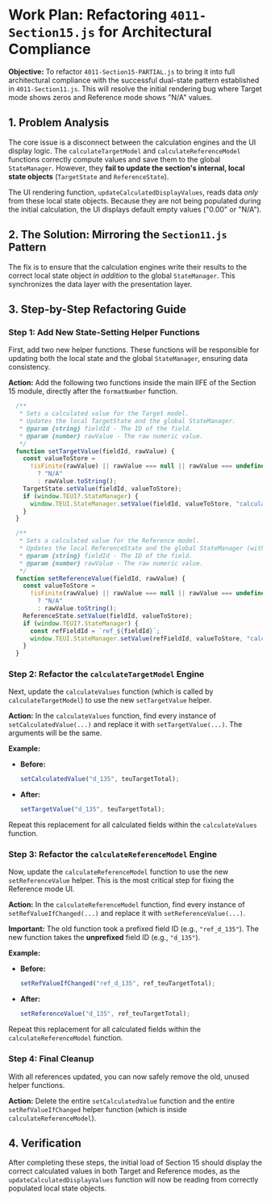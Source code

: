 # Work Plan: Refactoring `4011-Section15.js` for Architectural Compliance

**Objective:** To refactor `4011-Section15-PARTIAL.js` to bring it into full architectural compliance with the successful dual-state pattern established in `4011-Section11.js`. This will resolve the initial rendering bug where Target mode shows zeros and Reference mode shows "N/A" values.

## 1. Problem Analysis

The core issue is a disconnect between the calculation engines and the UI display logic. The `calculateTargetModel` and `calculateReferenceModel` functions correctly compute values and save them to the global `StateManager`. However, they **fail to update the section's internal, local state objects** (`TargetState` and `ReferenceState`).

The UI rendering function, `updateCalculatedDisplayValues`, reads data *only* from these local state objects. Because they are not being populated during the initial calculation, the UI displays default empty values ("0.00" or "N/A").

## 2. The Solution: Mirroring the `Section11.js` Pattern

The fix is to ensure that the calculation engines write their results to the correct local state object *in addition* to the global `StateManager`. This synchronizes the data layer with the presentation layer.

## 3. Step-by-Step Refactoring Guide

### Step 1: Add New State-Setting Helper Functions

First, add two new helper functions. These functions will be responsible for updating both the local state and the global `StateManager`, ensuring data consistency.

**Action:** Add the following two functions inside the main IIFE of the Section 15 module, directly after the `formatNumber` function.

```javascript
  /**
   * Sets a calculated value for the Target model.
   * Updates the local TargetState and the global StateManager.
   * @param {string} fieldId - The ID of the field.
   * @param {number} rawValue - The raw numeric value.
   */
  function setTargetValue(fieldId, rawValue) {
    const valueToStore =
      !isFinite(rawValue) || rawValue === null || rawValue === undefined
        ? "N/A"
        : rawValue.toString();
    TargetState.setValue(fieldId, valueToStore);
    if (window.TEUI?.StateManager) {
      window.TEUI.StateManager.setValue(fieldId, valueToStore, "calculated");
    }
  }

  /**
   * Sets a calculated value for the Reference model.
   * Updates the local ReferenceState and the global StateManager (with ref_ prefix).
   * @param {string} fieldId - The ID of the field.
   * @param {number} rawValue - The raw numeric value.
   */
  function setReferenceValue(fieldId, rawValue) {
    const valueToStore =
      !isFinite(rawValue) || rawValue === null || rawValue === undefined
        ? "N/A"
        : rawValue.toString();
    ReferenceState.setValue(fieldId, valueToStore);
    if (window.TEUI?.StateManager) {
      const refFieldId = `ref_${fieldId}`;
      window.TEUI.StateManager.setValue(refFieldId, valueToStore, "calculated");
    }
  }
```

### Step 2: Refactor the `calculateTargetModel` Engine

Next, update the `calculateValues` function (which is called by `calculateTargetModel`) to use the new `setTargetValue` helper.

**Action:** In the `calculateValues` function, find every instance of `setCalculatedValue(...)` and replace it with `setTargetValue(...)`. The arguments will be the same.

**Example:**

*   **Before:**
    ```javascript
    setCalculatedValue("d_135", teuTargetTotal);
    ```
*   **After:**
    ```javascript
    setTargetValue("d_135", teuTargetTotal);
    ```

Repeat this replacement for all calculated fields within the `calculateValues` function.

### Step 3: Refactor the `calculateReferenceModel` Engine

Now, update the `calculateReferenceModel` function to use the new `setReferenceValue` helper. This is the most critical step for fixing the Reference mode UI.

**Action:** In the `calculateReferenceModel` function, find every instance of `setRefValueIfChanged(...)` and replace it with `setReferenceValue(...)`.

**Important:** The old function took a prefixed field ID (e.g., `"ref_d_135"`). The new function takes the **unprefixed** field ID (e.g., `"d_135"`).

**Example:**

*   **Before:**
    ```javascript
    setRefValueIfChanged("ref_d_135", ref_teuTargetTotal);
    ```
*   **After:**
    ```javascript
    setReferenceValue("d_135", ref_teuTargetTotal);
    ```

Repeat this replacement for all calculated fields within the `calculateReferenceModel` function.

### Step 4: Final Cleanup

With all references updated, you can now safely remove the old, unused helper functions.

**Action:** Delete the entire `setCalculatedValue` function and the entire `setRefValueIfChanged` helper function (which is inside `calculateReferenceModel`).

## 4. Verification

After completing these steps, the initial load of Section 15 should display the correct calculated values in both Target and Reference modes, as the `updateCalculatedDisplayValues` function will now be reading from correctly populated local state objects.
